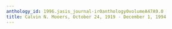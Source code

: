 ```yaml
---
anthology_id: 1996.jasis_journal-ir0anthology0volumeA47A9.0
title: Calvin N. Mooers, October 24, 1919 - December 1, 1994
---
```

